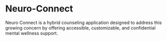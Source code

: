 # Neuro-Connect
Neuro Connect is a hybrid counseling application designed to address this growing concern by offering accessible, customizable, and confidential mental wellness support.
